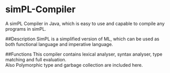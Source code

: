 # simPL-Compiler
A simPL Compiler in Java, which is easy to use and capable to compile any programs in simPL.

##Description
SimPL is a simplified version of ML, which can be used as both functional language and imperative language.

##Functions
This compiler contains lexical analyser, syntax analyser, type matching and full evaluation. <br>
Also Polymorphic type and garbage collection are included here.

